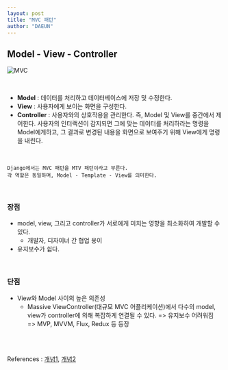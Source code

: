 ```yaml
---
layout: post
title: "MVC 패턴"
author: "DAEUN"
---
```


## Model - View - Controller

![MVC](https://i.imgur.com/V7CGG0Y.png)

<br>

* **Model** : 데이터를 처리하고 데이터베이스에 저장 및 수정한다.
* **View** : 사용자에게 보이는 화면을 구성한다.
* **Controller** : 사용자와의 상호작용을 관리한다. 즉, Model 및 View를 중간에서 제어한다. 사용자의 인터랙션이 감지되면 그에 맞는 데이터를 처리하라는 명령을 Model에게하고, 그 결과로 변경된 내용을 화면으로 보여주기 위해 View에게 명령을 내린다.

<br>

```
Django에서는 MVC 패턴을 MTV 패턴이라고 부른다.
각 역할은 동일하며, Model - Template - View를 의미한다.
```

<br>

### 장점
* model, view, 그리고 controller가 서로에게 미치는 영향을 최소화하여 개발할 수 있다.
	* 개발자, 디자이너 간 협업 용이
* 유지보수가 쉽다.

<br>

### 단점
* View와 Model 사이의 높은 의존성
	* Massive ViewController(대규모 MVC 어플리케이션)에서 다수의 model, view가 controller에 의해 복잡하게 연결될 수 있다. => 유지보수 어려워짐
=> MVP, MVVM, Flux, Redux 등 등장

<br><br>

References : [개념1](https://m.blog.naver.com/jhc9639/220967034588), [개념2](https://kwonsye.github.io/study%20note/2019/03/03/mvc-pattern.html)